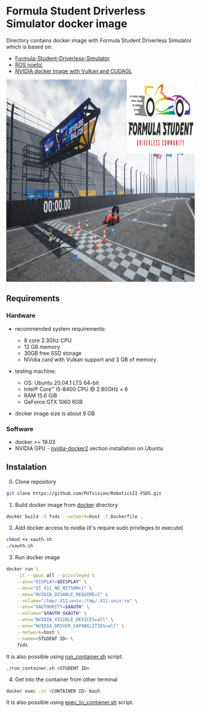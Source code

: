 # Formula Student Driverless Simulator docker image

Directory contains docker image with Formula Student Driverless Simulator which is based on:
- [Formula-Student-Driverless-Simulator](https://fs-driverless.github.io/Formula-Student-Driverless-Simulator/latest/getting-started/)
- [ROS noetic](http://wiki.ros.org/noetic/Installation/Ubuntu)
- [NVIDIA docker image with Vulkan and CUDAGL](https://hub.docker.com/r/nvidia/vulkan/tags)

<p align="center">
  <img width="960" height="540" src="https://github.com/FS-Driverless/Formula-Student-Driverless-Simulator/blob/master/docs/images/banner.png?raw=true">
</p>

## Requirements

### Hardware

*  recommended system requirements:
    - 8 core 2.3Ghz CPU
    - 12 GB memory
    - 30GB free SSD storage
    - NVidia card with Vulkan support and 3 GB of memory

* testing machine:
    - OS: Ubuntu 20.04.1 LTS 64-bit
    - Intel® Core™ i5-8400 CPU @ 2.80GHz × 6
    - RAM 15.6 GiB
    - GeForce GTX 1060 6GB

* docker image size is about 9 GB


### Software

- docker >= 19.03
- NVIDIA GPU - [nvidia-docker2](https://docs.nvidia.com/datacenter/cloud-native/container-toolkit/install-guide.html#docker) section installation on Ubuntu


## Instalation

0. Clone repository

```bash
git clone https://github.com/PUTvision/RoboticsII-FSDS.git
```

1. Build docker image from [docker](../../docker) directory

```bash
docker build -t fsds --network=host -f Dockerfile .
```

2. Add docker access to nvidia (it's require sudo privileges to execute)

```bash
chmod +x xauth.sh
./xauth.sh
```

3. Run docker image

```bash
docker run \
    -it --gpus all --privileged \
    --env="DISPLAY=$DISPLAY" \
    --env="QT_X11_NO_MITSHM=1" \
    --env="NVIDIA_DISABLE_REQUIRE=1" \
    --volume="/tmp/.X11-unix:/tmp/.X11-unix:rw" \
    --env="XAUTHORITY=$XAUTH" \
    --volume="$XAUTH:$XAUTH" \
    --env="NVIDIA_VISIBLE_DEVICES=all" \
    --env="NVIDIA_DRIVER_CAPABILITIES=all" \
    --network=host \
    --name=<STUDENT ID> \
    fsds
```

It is also possible using [run_container.sh](./run_container.sh) script:
```console
./run_container.sh <STUDENT ID>
```

4. Get into the container from other terminal

```bash
docker exec -it <CONTAINER ID> bash
```

It is also possible using [exec_to_container.sh](./exec_to_container.sh) script.
